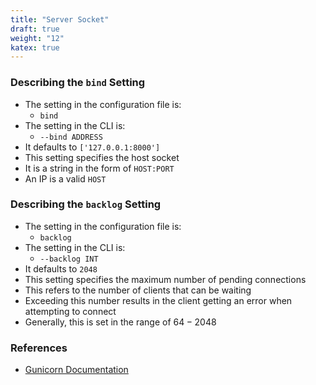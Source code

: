 ```yaml
---
title: "Server Socket"
draft: true
weight: "12"
katex: true
---
```


### Describing the `bind` Setting
- The setting in the configuration file is:
	- `bind`
- The setting in the CLI is:
	- `--bind ADDRESS`
- It defaults to `['127.0.0.1:8000']`
- This setting specifies the host socket
- It is a string in the form of `HOST:PORT`
- An IP is a valid `HOST`

### Describing the `backlog` Setting
- The setting in the configuration file is:
	- `backlog`
- The setting in the CLI is:
	- `--backlog INT`
- It defaults to `2048`
- This setting specifies the maximum number of pending connections 
- This refers to the number of clients that can be waiting
- Exceeding this number results in the client getting an error when attempting to connect
- Generally, this is set in the range of $64-2048$

### References
- [Gunicorn Documentation](https://docs.gunicorn.org/en/stable/settings.html#server-socket)
